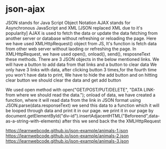 # json-ajax
JSON stands for Java Script Object Notation
AJAX stands for Asynchronous JavaScript and XML [JSON replaced XML due to it's popularity]
AJAX is used to fetch the data or update the data fetching from another server or database without refreshing or reloading the page.
Here we have used XMLHttpRequest() object from JS, It's function is fetch data from other web server without laoding or refreshing the page.
In XMLHttpRequest, we have used open(), onload(), send(), resposneText these methods.
There are 3 JSON objects in the below mentioned links.
We will have a button to add data from that links and a button to clear data
We only have 3 links with data, after clicking button 3 times,for the fourth time you won't have data to print, We have to hide the add button and on hitting clear button we should clear the data and get add button

We used open method with open("GET/POST/PUT/DELETE", "DATA LINK-from where we should read the data.");
onload of data, we have created a function, where it will read data from the link in JSON format using JSON.parse(data.responseText)
we send this data to a function which it will be looped through data and print it in our page.
we print it in our page by document.getElementById("div-id").insertAdjacentHTML("Beforeend",data-as-a-string-with-elements)
after this we send back the the XMLHttpRequest

https://learnwebcode.github.io/json-example/animals-1.json
https://learnwebcode.github.io/json-example/animals-2.json
https://learnwebcode.github.io/json-example/animals-3.json
